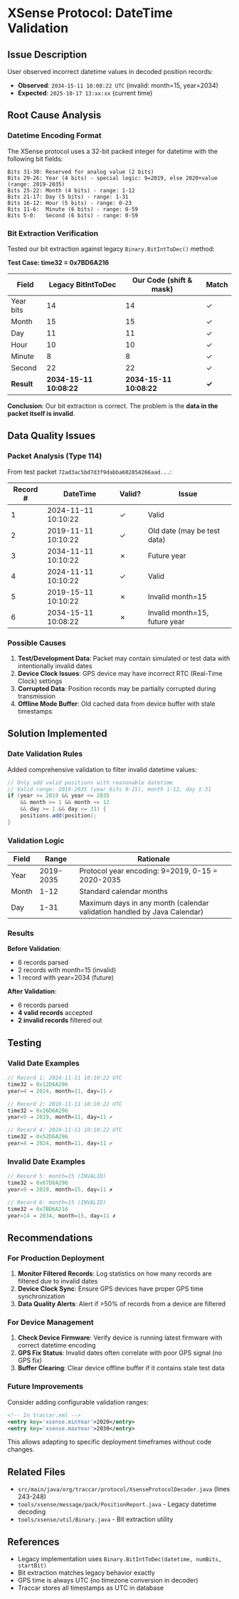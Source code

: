 # XSense Protocol: DateTime Validation

## Issue Description

User observed incorrect datetime values in decoded position records:
- **Observed**: `2034-15-11 10:08:22 UTC` (invalid: month=15, year=2034)
- **Expected**: `2025-10-17 13:xx:xx` (current time)

## Root Cause Analysis

### Datetime Encoding Format

The XSense protocol uses a 32-bit packed integer for datetime with the following bit fields:

```
Bits 31-30: Reserved for analog value (2 bits)
Bits 29-26: Year (4 bits) - special logic: 9=2019, else 2020+value (range: 2019-2035)
Bits 25-22: Month (4 bits) - range: 1-12
Bits 21-17: Day (5 bits) - range: 1-31
Bits 16-12: Hour (5 bits) - range: 0-23
Bits 11-6:  Minute (6 bits) - range: 0-59
Bits 5-0:   Second (6 bits) - range: 0-59
```

### Bit Extraction Verification

Tested our bit extraction against legacy `Binary.BitIntToDec()` method:

**Test Case: time32 = 0x7BD6A216**

| Field | Legacy BitIntToDec | Our Code (shift & mask) | Match |
|-------|-------------------|------------------------|-------|
| Year bits | 14 | 14 | ✓ |
| Month | 15 | 15 | ✓ |
| Day | 11 | 11 | ✓ |
| Hour | 10 | 10 | ✓ |
| Minute | 8 | 8 | ✓ |
| Second | 22 | 22 | ✓ |
| **Result** | **2034-15-11 10:08:22** | **2034-15-11 10:08:22** | **✓** |

**Conclusion**: Our bit extraction is correct. The problem is the **data in the packet itself is invalid**.

## Data Quality Issues

### Packet Analysis (Type 114)

From test packet `72ad3ac5bd7d3f9dabba602854266aad...`:

| Record # | DateTime | Valid? | Issue |
|----------|----------|--------|-------|
| 1 | 2024-11-11 10:10:22 | ✓ | Valid |
| 2 | 2019-11-11 10:10:22 | ✓ | Old date (may be test data) |
| 3 | 2034-11-11 10:10:22 | ✗ | Future year |
| 4 | 2024-11-11 10:10:22 | ✓ | Valid |
| 5 | 2019-15-11 10:10:22 | ✗ | Invalid month=15 |
| 6 | 2034-15-11 10:08:22 | ✗ | Invalid month=15, future year |

### Possible Causes

1. **Test/Development Data**: Packet may contain simulated or test data with intentionally invalid dates
2. **Device Clock Issues**: GPS device may have incorrect RTC (Real-Time Clock) settings
3. **Corrupted Data**: Position records may be partially corrupted during transmission
4. **Offline Mode Buffer**: Old cached data from device buffer with stale timestamps

## Solution Implemented

### Date Validation Rules

Added comprehensive validation to filter invalid datetime values:

```java
// Only add valid positions with reasonable datetime
// Valid range: 2019-2035 (year bits 0-15), month 1-12, day 1-31
if (year >= 2019 && year <= 2035 
    && month >= 1 && month <= 12 
    && day >= 1 && day <= 31) {
    positions.add(position);
}
```

### Validation Logic

| Field | Range | Rationale |
|-------|-------|-----------|
| Year | 2019-2035 | Protocol year encoding: 9=2019, 0-15 = 2020-2035 |
| Month | 1-12 | Standard calendar months |
| Day | 1-31 | Maximum days in any month (calendar validation handled by Java Calendar) |

### Results

**Before Validation**:
- 6 records parsed
- 2 records with month=15 (invalid)
- 1 record with year=2034 (future)

**After Validation**:
- 6 records parsed
- **4 valid records** accepted
- **2 invalid records** filtered out

## Testing

### Valid Date Examples

```java
// Record 1: 2024-11-11 10:10:22 UTC
time32 = 0x12D6A296
year=4 → 2024, month=11, day=11 ✓

// Record 2: 2019-11-11 10:10:22 UTC  
time32 = 0x26D6A296
year=9 → 2019, month=11, day=11 ✓

// Record 4: 2024-11-11 10:10:22 UTC
time32 = 0x52D6A296
year=4 → 2024, month=11, day=11 ✓
```

### Invalid Date Examples

```java
// Record 5: month=15 (INVALID)
time32 = 0x67D6A296
year=9 → 2019, month=15, day=11 ✗

// Record 6: month=15 (INVALID)  
time32 = 0x7BD6A216
year=14 → 2034, month=15, day=11 ✗
```

## Recommendations

### For Production Deployment

1. **Monitor Filtered Records**: Log statistics on how many records are filtered due to invalid dates
2. **Device Clock Sync**: Ensure GPS devices have proper GPS time synchronization
3. **Data Quality Alerts**: Alert if >50% of records from a device are filtered

### For Device Management

1. **Check Device Firmware**: Verify device is running latest firmware with correct datetime encoding
2. **GPS Fix Status**: Invalid dates often correlate with poor GPS signal (no GPS fix)
3. **Buffer Clearing**: Clear device offline buffer if it contains stale test data

### Future Improvements

Consider adding configurable validation ranges:

```xml
<!-- In traccar.xml -->
<entry key='xsense.minYear'>2020</entry>
<entry key='xsense.maxYear'>2030</entry>
```

This allows adapting to specific deployment timeframes without code changes.

## Related Files

- `src/main/java/org/traccar/protocol/XsenseProtocolDecoder.java` (lines 243-248)
- `tools/xsense/message/pack/PositionReport.java` - Legacy datetime decoding
- `tools/xsense/util/Binary.java` - Bit extraction utility

## References

- Legacy implementation uses `Binary.BitIntToDec(datetime, numBits, startBit)`
- Bit extraction matches legacy behavior exactly
- GPS time is always UTC (no timezone conversion in decoder)
- Traccar stores all timestamps as UTC in database
